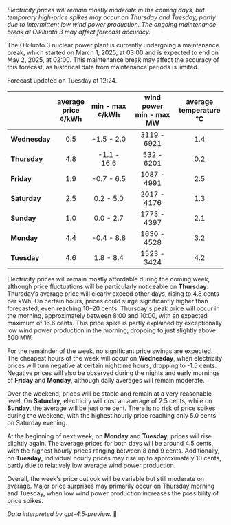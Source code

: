 *Electricity prices will remain mostly moderate in the coming days, but temporary high-price spikes may occur on Thursday and Tuesday, partly due to intermittent low wind power production. The ongoing maintenance break at Olkiluoto 3 may affect forecast accuracy.*

The Olkiluoto 3 nuclear power plant is currently undergoing a maintenance break, which started on March 1, 2025, at 03:00 and is expected to end on May 2, 2025, at 02:00. This maintenance break may affect the accuracy of this forecast, as historical data from maintenance periods is limited.

Forecast updated on Tuesday at 12:24.

|              | average<br>price<br>¢/kWh | min - max<br>¢/kWh | wind power<br>min - max<br>MW | average<br>temperature<br>°C |
|:-------------|:-------------------------:|:------------------:|:-----------------------------:|:----------------------------:|
| **Wednesday**  |           0.5             |    -1.5 - 2.0      |          3119 - 6921          |             1.4              |
| **Thursday**   |           4.8             |    -1.1 - 16.6     |           532 - 6201          |             0.2              |
| **Friday**     |           1.9             |    -0.7 - 6.5      |          1087 - 4991          |             2.5              |
| **Saturday**   |           2.5             |     0.2 - 5.0      |          2017 - 4176          |             1.3              |
| **Sunday**     |           1.0             |     0.0 - 2.7      |          1773 - 4397          |             2.1              |
| **Monday**     |           4.4             |    -0.4 - 8.8      |          1630 - 4528          |             3.2              |
| **Tuesday**    |           4.6             |     1.8 - 8.4      |          1523 - 3424          |             4.2              |

Electricity prices will remain mostly affordable during the coming week, although price fluctuations will be particularly noticeable on **Thursday**. Thursday’s average price will clearly exceed other days, rising to 4.8 cents per kWh. On certain hours, prices could surge significantly higher than forecasted, even reaching 10–20 cents. Thursday's peak price will occur in the morning, approximately between 8:00 and 10:00, with an expected maximum of 16.6 cents. This price spike is partly explained by exceptionally low wind power production in the morning, dropping to just slightly above 500 MW.

For the remainder of the week, no significant price swings are expected. The cheapest hours of the week will occur on **Wednesday**, when electricity prices will turn negative at certain nighttime hours, dropping to -1.5 cents. Negative prices will also be observed during the nights and early mornings of **Friday** and **Monday**, although daily averages will remain moderate.

Over the weekend, prices will be stable and remain at a very reasonable level. On **Saturday**, electricity will cost an average of 2.5 cents, while on **Sunday**, the average will be just one cent. There is no risk of price spikes during the weekend, with the highest hourly price reaching only 5.0 cents on Saturday evening.

At the beginning of next week, on **Monday** and **Tuesday**, prices will rise slightly again. The average prices for both days will be around 4.5 cents, with the highest hourly prices ranging between 8 and 9 cents. Additionally, on **Tuesday**, individual hourly prices may rise up to approximately 10 cents, partly due to relatively low average wind power production.

Overall, the week's price outlook will be variable but still moderate on average. Major price surprises may primarily occur on Thursday morning and Tuesday, when low wind power production increases the possibility of price spikes.

*Data interpreted by gpt-4.5-preview.* 💨
